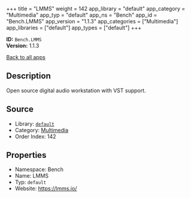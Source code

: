 ﻿+++
title = "LMMS"
weight = 142
app_library = "default"
app_category = "Multimedia"
app_typ = "default"
app_ns = "Bench"
app_id = "Bench.LMMS"
app_version = "1.1.3"
app_categories = ["Multimedia"]
app_libraries = ["default"]
app_types = ["default"]
+++

**ID:** `Bench.LMMS`  
**Version:** 1.1.3  
<!--more-->

[Back to all apps](/apps/)

## Description
Open source digital audio workstation with VST support.

## Source

* Library: [`default`](/app_libraries/default)
* Category: [Multimedia](/app_categories/multimedia)
* Order Index: 142

## Properties

* Namespace: Bench
* Name: LMMS
* Typ: `default`
* Website: <https://lmms.io/>

